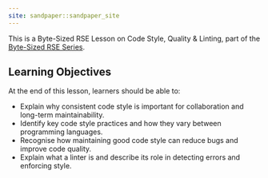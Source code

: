 ```yaml
---
site: sandpaper::sandpaper_site
---
```


This is a Byte-Sized RSE Lesson on Code Style, Quality & Linting, part of the [Byte-Sized RSE Series](https://carpentries-incubator.github.io/byte-sized-rse-overview/).

## Learning Objectives

At the end of this lesson, learners should be able to:

- Explain why consistent code style is important for collaboration and long-term maintainability.
- Identify key code style practices and how they vary between programming languages.
- Recognise how maintaining good code style can reduce bugs and improve code quality.
- Explain what a linter is and describe its role in detecting errors and enforcing style.

